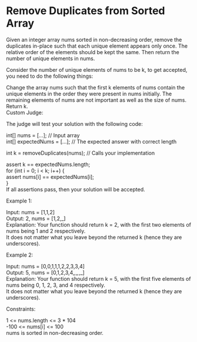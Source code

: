 # Remove Duplicates from Sorted Array

Given an integer array nums sorted in non-decreasing order, remove the duplicates in-place such that each unique element appears only once. The relative order of the elements should be kept the same. Then return the number of unique elements in nums.

Consider the number of unique elements of nums to be k, to get accepted, you need to do the following things:

Change the array nums such that the first k elements of nums contain the unique elements in the order they were present in nums initially. The remaining elements of nums are not important as well as the size of nums.\
Return k.\
Custom Judge:

The judge will test your solution with the following code:

int[] nums = [...]; // Input array\
int[] expectedNums = [...]; // The expected answer with correct length

int k = removeDuplicates(nums); // Calls your implementation

assert k == expectedNums.length;\
for (int i = 0; i < k; i++) {\
    assert nums[i] == expectedNums[i];\
}\
If all assertions pass, then your solution will be accepted.

Example 1:

Input: nums = [1,1,2]\
Output: 2, nums = [1,2,_]\
Explanation: Your function should return k = 2, with the first two elements of nums being 1 and 2 respectively.\
It does not matter what you leave beyond the returned k (hence they are underscores).

Example 2:

Input: nums = [0,0,1,1,1,2,2,3,3,4]\
Output: 5, nums = [0,1,2,3,4,_,_,_,_,_]\
Explanation: Your function should return k = 5, with the first five elements of nums being 0, 1, 2, 3, and 4 respectively.\
It does not matter what you leave beyond the returned k (hence they are underscores).
 
Constraints:

1 <= nums.length <= 3 * 104\
-100 <= nums[i] <= 100\
nums is sorted in non-decreasing order.